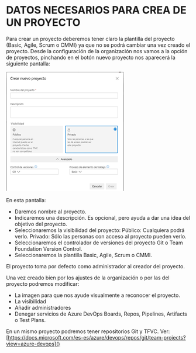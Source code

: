 # **DATOS NECESARIOS PARA CREA DE UN PROYECTO**
Para crear un proyecto deberemos tener claro la plantilla del proyecto (Basic, Agile, Scrum o CMMI) ya que no se podrá cambiar una vez creado el proyecto.
Desde la configuración de la organización nos vamos a la opción de proyectos, pinchando en el botón nuevo proyecto nos aparecerá la siguiente pantalla:

![image.png](/.attachments/image-eaf02cef-6308-4f22-83fe-451d639c505b.png)
 
En esta pantalla:
- Daremos nombre al proyecto.
- Indicaremos una descripción. Es opcional, pero ayuda a dar una idea del objetivo del proyecto.
- Seleccionaremos la visibilidad del proyecto:
	Público: Cualquiera podrá verlo.
	Privado: Sólo las personas con acceso al proyecto pueden verlo.
-  Seleccionaremos el controlador de versiones del proyecto Git o Team Foundation Version Control.
- Seleccionaremos la plantilla Basic, Agile, Scrum o CMMI.

El proyecto toma por defecto como administrador al creador del proyecto. 

Una vez creado bien por los ajustes de la organización o por las del proyecto podremos modificar:

- La imagen para que nos ayude visualmente a reconocer el proyecto.
- La visibilidad
- Añadir administradores
- Denegar servicios de Azure DevOps Boards, Repos, Pipelines, Artifacts o Test Plans.

En un mismo proyecto podremos tener repositorios Git y TFVC.
Ver:
[https://docs.microsoft.com/es-es/azure/devops/repos/git/team-projects?view=azure-devops]()
